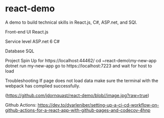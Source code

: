 # react-demo
A demo to build technical skills in React.js, C#, ASP.net, and SQl. 

Front-end UI
React.js

Service level 
ASP.net 6 
C#

Database
SQL


Project Spin Up for https://localhost:44462/
cd ~react-demo\my-new-app
dotnet run my-new-app
go to https://localhost:7223 and wait for host to load

Troubleshooting
If page does not load data make sure the terminal with the webpack has complied successfully. 

(https://github.com/jdornquast/react-demo/blob//image.jpg?raw=true)


Github Actions:
https://dev.to/dyarleniber/setting-up-a-ci-cd-workflow-on-github-actions-for-a-react-app-with-github-pages-and-codecov-4hnp


